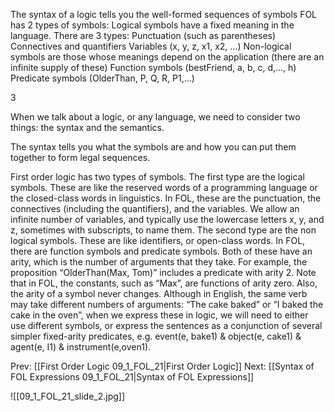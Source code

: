 ﻿The syntax of a logic tells you the well-formed sequences of symbols
FOL has 2 types of symbols:
Logical symbols have a fixed meaning in the language. There are 3 types:
Punctuation (such as parentheses)
Connectives and quantifiers
Variables  (x, y, z, x1, x2, …)
Non-logical symbols are those whose meanings depend on the application  (there are an infinite supply of these)
Function symbols (bestFriend, a, b, c, d,…, h)
Predicate symbols (OlderThan, P, Q, R, P1,…)

3

When we talk about a logic, or any language, we need to consider two things: the syntax and the semantics.

The syntax tells you what the symbols are and how you can put them together to form legal sequences.

First order logic has two types of symbols.
The first type are the logical symbols. These are like the reserved words of a programming language or the closed-class words in linguistics. In FOL, these are the punctuation, the connectives (including the quantifiers), and the variables. We allow an infinite number of variables, and typically use the lowercase letters x, y, and z, sometimes with subscripts, to name them.
The second type are the non logical symbols. These are like identifiers, or open-class words. In FOL, there are function symbols and predicate symbols. Both of these have an arity, which is the number of arguments that they take. For example, the proposition “OlderThan(Max, Tom)”  includes a predicate with arity 2. Note that in FOL, the constants, such as “Max”, are functions of arity zero. Also, the arity of a symbol never changes. Although in English, the same verb may take different numbers of arguments: “The cake baked” or “I baked the cake in the oven”, when we express these in logic, we will need to either use different symbols, or express the sentences as a conjunction of several simpler fixed-arity predicates, e.g.  event(e, bake1) & object(e, cake1) & agent(e, I1) & instrument(e,oven1).

Prev: [[First Order Logic 09_1_FOL_21|First Order Logic]]
Next: [[Syntax of FOL Expressions 09_1_FOL_21|Syntax of FOL Expressions]]

![[09_1_FOL_21_slide_2.jpg]]

